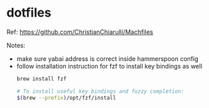 # dotfiles

Ref:
https://github.com/ChristianChiarulli/Machfiles

Notes:

- make sure yabai address is correct inside hammerspoon config
- follow installation instruction for fzf to install key bindings as well
  ```bash
  brew install fzf

  # To install useful key bindings and fuzzy completion:
  $(brew --prefix)/opt/fzf/install
  ```
